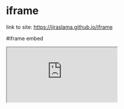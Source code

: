 # iframe

link to site: https://jiraslama.github.io/iframe


#iframe embed

<iframe src="https://home.et.utwente.nl/slootenvanf/uidessim/axure/demo/home.html"></iframe>


